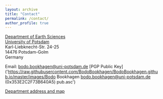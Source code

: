 ```yaml
---
layout: archive
title: "Contact"
permalink: /contact/
author_profile: true
---
```

[Department of Earth Sciences](http://www.geo.uni-potsdam.de/)<br>
[University of Potsdam](https://www.uni-potsdam.de/)<br>
Karl-Liebknecht-Str. 24-25<br>
14476 Potsdam-Golm<br>
Germany<br>

Email: [bodo.bookhagen@uni-potsdam.de](mailto:bodo.bookhagen@uni-potsdam.de) [PGP Public Key]('https://raw.githubusercontent.com/BodoBookhagen/BodoBookhagen.github.io/master/images/Bodo Bookhagen bodo.bookhagen@uni-potsdam.de (0x353E2C2F73B640A5) pub.asc')

[Department address and map](http://www.geo.uni-potsdam.de/contact.html)
